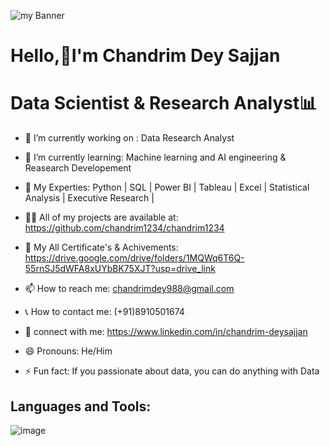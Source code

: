 ![my Banner](https://github.com/user-attachments/assets/ddf6d6b3-9c98-4547-a1ce-469cb256ca93)


  # Hello,👋I'm Chandrim Dey Sajjan

  # Data Scientist & Research Analyst📊







- 🔭 I’m currently working on : Data Research Analyst            

- 🌱 I’m currently learning: Machine learning and AI engineering & Reasearch Developement 
  
- 💬 My Experties: Python | SQL | Power BI | Tableau | Excel | Statistical Analysis | Executive Research | 

- 👨‍💻 All of my projects are available at: https://github.com/chandrim1234/chandrim1234

- 📖 My All Certificate's & Achivements: https://drive.google.com/drive/folders/1MQWq6T6Q-55rnSJ5dWFA8xUYbBK75XJT?usp=drive_link

- 📫 How to reach me: chandrimdey988@gmail.com

- 📞 How to contact me: (+91)8910501674

- 🔨 connect with me: https://www.linkedin.com/in/chandrim-deysajjan

- 😄 Pronouns: He/Him

- ⚡ Fun fact:  If you passionate about data, you can do anything with Data



## Languages and Tools:
![image](https://github.com/user-attachments/assets/1d4d0e7c-9b81-4727-81f7-609f137ca024)




 
 


